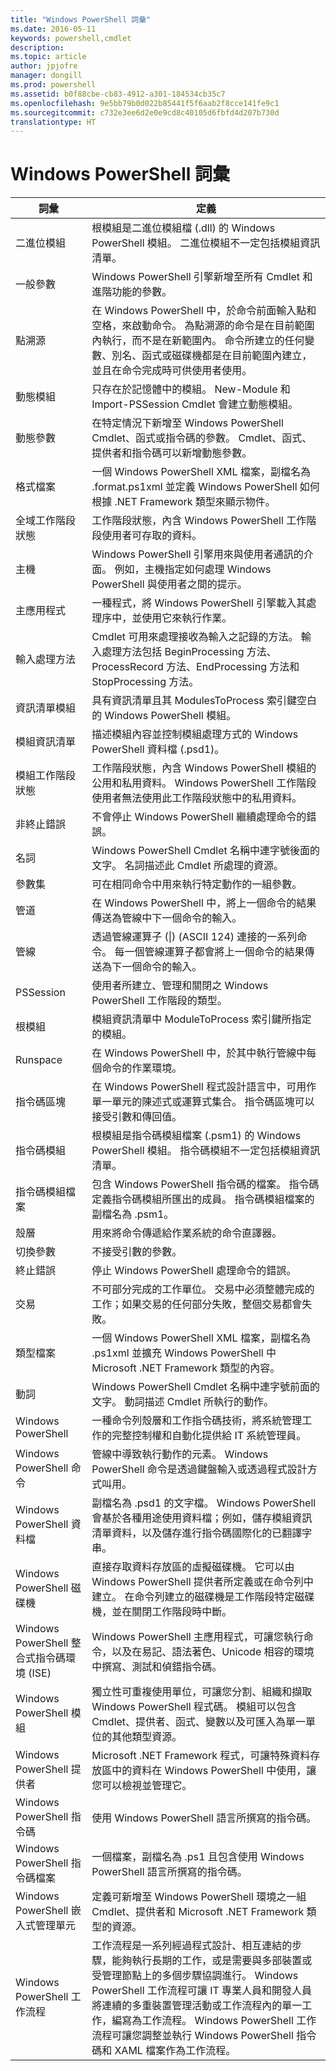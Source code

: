 ```yaml
---
title: "Windows PowerShell 詞彙"
ms.date: 2016-05-11
keywords: powershell,cmdlet
description: 
ms.topic: article
author: jpjofre
manager: dongill
ms.prod: powershell
ms.assetid: b0f88cbe-cb83-4912-a301-184534cb35c7
ms.openlocfilehash: 9e5bb79b0d022b85441f5f6aab2f8cce141fe9c1
ms.sourcegitcommit: c732e3ee6d2e0e9cd8c40105d6fbfd4d207b730d
translationtype: HT
---
```

# <a name="windows-powershell-glossary"></a>Windows PowerShell 詞彙


|詞彙|定義|
|--------|--------------|
|二進位模組|根模組是二進位模組檔 (.dll) 的 Windows PowerShell 模組。 二進位模組不一定包括模組資訊清單。|
|一般參數|Windows PowerShell 引擎新增至所有 Cmdlet 和進階功能的參數。|
|點溯源|在 Windows PowerShell 中，於命令前面輸入點和空格，來啟動命令。 為點溯源的命令是在目前範圍內執行，而不是在新範圍內。 命令所建立的任何變數、別名、函式或磁碟機都是在目前範圍內建立，並且在命令完成時可供使用者使用。|
|動態模組|只存在於記憶體中的模組。 New-Module 和 Import-PSSession Cmdlet 會建立動態模組。|
|動態參數|在特定情況下新增至 Windows PowerShell Cmdlet、函式或指令碼的參數。 Cmdlet、函式、提供者和指令碼可以新增動態參數。|
|格式檔案|一個 Windows PowerShell XML 檔案，副檔名為 .format.ps1xml 並定義 Windows PowerShell 如何根據 .NET Framework 類型來顯示物件。|
|全域工作階段狀態|工作階段狀態，內含 Windows PowerShell 工作階段使用者可存取的資料。|
|主機|Windows PowerShell 引擎用來與使用者通訊的介面。 例如，主機指定如何處理 Windows PowerShell 與使用者之間的提示。|
|主應用程式|一種程式，將 Windows PowerShell 引擎載入其處理序中，並使用它來執行作業。|
|輸入處理方法|Cmdlet 可用來處理接收為輸入之記錄的方法。 輸入處理方法包括 BeginProcessing 方法、ProcessRecord 方法、EndProcessing 方法和 StopProcessing 方法。|
|資訊清單模組|具有資訊清單且其 ModulesToProcess 索引鍵空白的 Windows PowerShell 模組。|
|模組資訊清單|描述模組內容並控制模組處理方式的 Windows PowerShell 資料檔 (.psd1)。|
|模組工作階段狀態|工作階段狀態，內含 Windows PowerShell 模組的公用和私用資料。 Windows PowerShell 工作階段使用者無法使用此工作階段狀態中的私用資料。|
|非終止錯誤|不會停止 Windows PowerShell 繼續處理命令的錯誤。|
|名詞|Windows PowerShell Cmdlet 名稱中連字號後面的文字。 名詞描述此 Cmdlet 所處理的資源。|
|參數集|可在相同命令中用來執行特定動作的一組參數。|
|管道|在 Windows PowerShell 中，將上一個命令的結果傳送為管線中下一個命令的輸入。|
|管線|透過管線運算子 (&#124;) (ASCII 124) 連接的一系列命令。 每一個管線運算子都會將上一個命令的結果傳送為下一個命令的輸入。|
|PSSession|使用者所建立、管理和關閉之 Windows PowerShell 工作階段的類型。|
|根模組|模組資訊清單中 ModuleToProcess 索引鍵所指定的模組。|
|Runspace|在 Windows PowerShell 中，於其中執行管線中每個命令的作業環境。|
|指令碼區塊|在 Windows PowerShell 程式設計語言中，可用作單一單元的陳述式或運算式集合。 指令碼區塊可以接受引數和傳回值。|
|指令碼模組|根模組是指令碼模組檔案 (.psm1) 的 Windows PowerShell 模組。 指令碼模組不一定包括模組資訊清單。|
|指令碼模組檔案|包含 Windows PowerShell 指令碼的檔案。 指令碼定義指令碼模組所匯出的成員。 指令碼模組檔案的副檔名為 .psm1。|
|殼層|用來將命令傳遞給作業系統的命令直譯器。|
|切換參數|不接受引數的參數。|
|終止錯誤|停止 Windows PowerShell 處理命令的錯誤。|
|交易|不可部分完成的工作單位。 交易中必須整體完成的工作；如果交易的任何部分失敗，整個交易都會失敗。|
|類型檔案|一個 Windows PowerShell XML 檔案，副檔名為 .ps1xml 並擴充 Windows PowerShell 中 Microsoft .NET Framework 類型的內容。|
|動詞|Windows PowerShell Cmdlet 名稱中連字號前面的文字。 動詞描述 Cmdlet 所執行的動作。|
|Windows PowerShell|一種命令列殼層和工作指令碼技術，將系統管理工作的完整控制權和自動化提供給 IT 系統管理員。|
|Windows PowerShell 命令|管線中導致執行動作的元素。 Windows PowerShell 命令是透過鍵盤輸入或透過程式設計方式叫用。|
|Windows PowerShell 資料檔|副檔名為 .psd1 的文字檔。 Windows PowerShell 會基於各種用途使用資料檔；例如，儲存模組資訊清單資料，以及儲存進行指令碼國際化的已翻譯字串。|
|Windows PowerShell 磁碟機|直接存取資料存放區的虛擬磁碟機。 它可以由 Windows PowerShell 提供者所定義或在命令列中建立。 在命令列建立的磁碟機是工作階段特定磁碟機，並在關閉工作階段時中斷。|
|Windows PowerShell 整合式指令碼環境 (ISE)|Windows PowerShell 主應用程式，可讓您執行命令，以及在易記、語法著色、Unicode 相容的環境中撰寫、測試和偵錯指令碼。|
|Windows PowerShell 模組|獨立性可重複使用單位，可讓您分割、組織和擷取 Windows PowerShell 程式碼。 模組可以包含 Cmdlet、提供者、函式、變數以及可匯入為單一單位的其他類型資源。|
|Windows PowerShell 提供者|Microsoft .NET Framework 程式，可讓特殊資料存放區中的資料在 Windows PowerShell 中使用，讓您可以檢視並管理它。|
|Windows PowerShell 指令碼|使用 Windows PowerShell 語言所撰寫的指令碼。|
|Windows PowerShell 指令碼檔案|一個檔案，副檔名為 .ps1 且包含使用 Windows PowerShell 語言所撰寫的指令碼。|
|Windows PowerShell 嵌入式管理單元|定義可新增至 Windows PowerShell 環境之一組 Cmdlet、提供者和 Microsoft .NET Framework 類型的資源。|
|Windows PowerShell 工作流程|工作流程是一系列經過程式設計、相互連結的步驟，能夠執行長期的工作，或是需要與多部裝置或受管理節點上的多個步驟協調進行。 Windows PowerShell 工作流程可讓 IT 專業人員和開發人員將連續的多重裝置管理活動或工作流程內的單一工作，編寫為工作流程。 Windows PowerShell 工作流程可讓您調整並執行 Windows PowerShell 指令碼和 XAML 檔案作為工作流程。|

